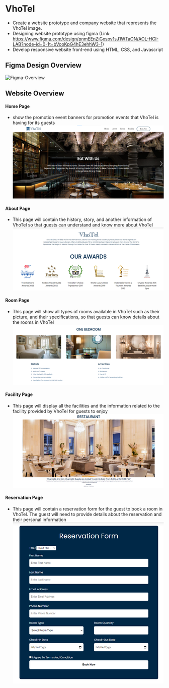 # VhoTel
- Create a website prototype and company website that represents the VhoTel image.
- Designing website prototype using figma 
(Link: https://www.figma.com/design/pnmEEnZiGxspv1sJ1WTaON/AOL-HCI-LAB?node-id=0-1t=bVooKpG4hE3ehhW3-1)
- Develop responsive website front-end using HTML, CSS, and Javascript

## Figma Design Overview
![Figma-Overview](<Screenshots/figma-overview.pngs>)

## Website Overview

#### Home Page
- show the promotion event banners for promotion events that VhoTel is having for its guests
![Home-Banner](<Screenshots/Vhtoel 1.png>)

#### About Page
- This page will contain the history, story, and another information of VhoTel so that guests can understand and know more about VhoTel
![About-Page](<Screenshots/Vhotel 3.png>)

#### Room Page
- This page will show all types of rooms available in VhoTel such as their picture, and their specifications, so that guests can know details about the rooms in VhoTel
![Room-Page](<Screenshots/Vhtoel 2.png>)

#### Facility Page
- This page will display all the facilities and the information related to the facility provided by VhoTel for guests to enjoy
![Facility-Page](<Screenshots/Vhtoel 4.png>)

#### Reservation Page
- This page will contain a reservation form for the guest to book a room in VhoTel. The guest will need to provide details about the reservation and their personal information
![Reservation-Page](<Screenshots/Vhtoel 5.png>)